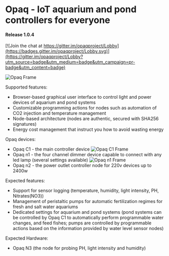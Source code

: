 # Opaq - IoT aquarium and pond controllers for everyone
#### Release 1.0.4

[![Join the chat at https://gitter.im/opaqproject/Lobby](https://badges.gitter.im/opaqproject/Lobby.svg)](https://gitter.im/opaqproject/Lobby?utm_source=badge&utm_medium=badge&utm_campaign=pr-badge&utm_content=badge)

![Opaq Frame](/tools/images/opaq_framev103.png?raw=true "Opaq Frame")

Supported features:
- Browser-based graphical user interface to control light and power devices of aquarium and pond systems
- Customizable programming actions for nodes such as automation of CO2 injection and temperature management
- Node-based architecture (nodes are authentic, secured with SHA256 signatures)
- Energy cost management that instruct you how to avoid wasting energy

Opaq devices:
- Opaq C1 - the main controller device ![Opaq C1 Frame](/hardware/opac_c1/v1.1/top.png?raw=true "Opaq C1 Frame")
- Opaq n1 - the four channel dimmer device capable to connect with any led lamp (several settings available) ![Opaq n1 Frame](/hardware/opac_n1/v2.1/top.png?raw=true "Opaq n1 Frame")
- Opaq n2 - the power outlet controller node for 220v devices up to 2400w

Expected features:
- Support for sensor logging (temperature, humidity, light intensity, PH, Nitrates(NO3))
- Management of peristaltic pumps for automatic fertilization regimes for fresh and salt water aquariums
- Dedicated settings for aquarium and pond systems (pond systems can be controlled by Opaq C1 to automatically perform programmable water changes, and feed fishes; pumps are controlled by programmable actions based on the information provided by water level sensor nodes)

Expected Hardware:
- Opaq N3 (the node for probing PH, light intensity and humidity)


